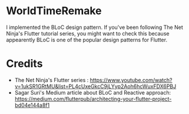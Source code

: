 # WorldTimeRemake
I implemented the BLoC design pattern. If you've been following The Net Ninja's Flutter tutorial series, you might want to check this because appearently BLoC is one of the popular design patterns for Flutter. 

# Credits
- The Net Ninja's Flutter series : https://www.youtube.com/watch?v=1ukSR1GRtMU&list=PL4cUxeGkcC9jLYyp2Aoh6hcWuxFDX6PBJ  
- Sagar Suri's Medium article about BLoC and Reactive approach: https://medium.com/flutterpub/architecting-your-flutter-project-bd04e144a8f1





